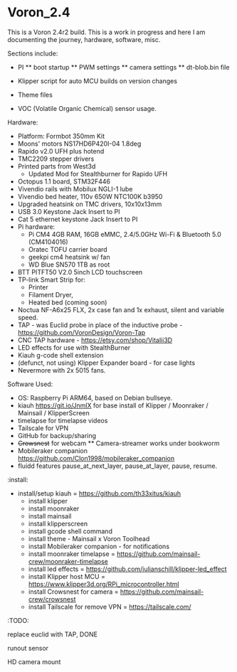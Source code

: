 # Voron_2.4

This is a Voron 2.4r2 build.  This is a work in progress and here I am documenting the journey, hardware, software, misc.

Sections include:
* PI
** boot startup
** PWM settings
** camera settings
** dt-blob.bin file

* Klipper script for auto MCU builds on version changes
* Theme files
* VOC (Volatile Organic Chemical) sensor usage.



Hardware:

  * Platform: Formbot 350mm Kit
  * Moons' motors NS17HD6P420I-04 1.8deg
  * Rapido v2.0 UFH plus hotend
  * TMC2209 stepper drivers
  * Printed parts from West3d
    * Updated Mod for Stealthburner for Rapido UFH
  * Octopus 1.1 board, STM32F446
  * Vivendio rails with Mobilux NGLI-1 lube
  * Vivendio bed heater, 110v 650W NTC100K b3950
  * Upgraded heatsink on TMC drivers, 10x10x13mm
  * USB 3.0 Keystone Jack Insert to PI
  * Cat 5 ethernet keystone Jack Insert to PI
  * Pi hardware:
    * Pi CM4 4GB RAM, 16GB eMMC, 2.4/5.0GHz Wi-Fi & Bluetooth 5.0 (CM4104016)
    * Oratec TOFU carrier board
    * geekpi cm4 heatsink w/ fan
    * WD Blue SN570 1TB as root
  * BTT PITFT50 V2.0 5inch LCD touchscreen
  * TP-link Smart Strip for:
    * Printer
    * Filament Dryer,
    * Heated bed (coming soon)
  * Noctua NF-A6x25 FLX, 2x case fan and 1x exhaust, silent and variable speed.
  * TAP - was Euclid probe in place of the inductive probe - https://github.com/VoronDesign/Voron-Tap
  * CNC TAP hardware - https://etsy.com/shop/Vitalii3D
  * LED effects for use with StealthBurner 
  * Kiauh g-code shell extension
  * (defunct, not using) Klipper Expander board - for case lights
  * Nevermore with 2x 5015 fans.


Software Used:  

  * OS: Raspberry Pi ARM64, based on Debian bullseye.
  * kiauh https://git.io/JnmlX for base install of Klipper / Moonraker / Mainsail / KlipperScreen
  * timelapse for timelapse videos
  * Tailscale for VPN
  * GitHub for backup/sharing
  * ~~Crowsnest~~ for webcam
  ** Camera-streamer works under bookworm
  * Mobileraker companion https://github.com/Clon1998/mobileraker_companion
  * fluidd features pause_at_next_layer, pause_at_layer, pause, resume.
  


:install:

- install/setup kiauh = https://github.com/th33xitus/kiauh
  * install klipper
  * install moonraker
  * install mainsail
  * install klipperscreen
  * install gcode shell command
  * install theme - Mainsail x Voron Toolhead
  * install Mobileraker companion - for notifications
  * install moonraker timelapse = https://github.com/mainsail-crew/moonraker-timelapse
  * install led effects = https://github.com/julianschill/klipper-led_effect
  * install Klipper host MCU = https://www.klipper3d.org/RPi_microcontroller.html
  * install Crowsnest for camera = https://github.com/mainsail-crew/crowsnest
  * install Tailscale for remove VPN = https://tailscale.com/




:TODO:

replace euclid with TAP, DONE

runout sensor

HD camera mount

